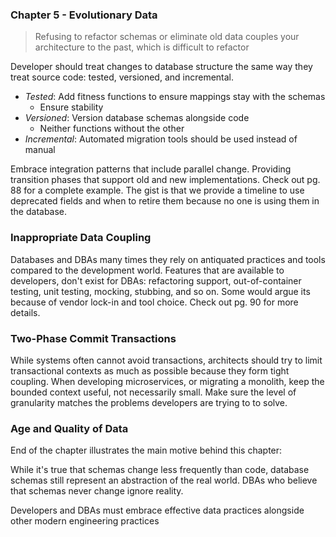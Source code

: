 ### Chapter 5 - Evolutionary Data

> Refusing to refactor schemas or eliminate old data couples your architecture
> to the past, which is difficult to refactor

Developer should treat changes to database structure the same way they treat
source code: tested, versioned, and incremental.

- *Tested*: Add fitness functions to ensure mappings stay with the schemas
	- Ensure stability
- *Versioned*: Version database schemas alongside code
	- Neither functions without the other
- *Incremental*: Automated migration tools should be used instead of manual

Embrace integration patterns that include parallel change. Providing transition
phases that support old and new implementations. Check out pg. 88 for a complete
example. The gist is that we provide a timeline to use deprecated fields and
when to retire them because no one is using them in the database.

### Inappropriate Data Coupling

Databases and DBAs many times they rely on antiquated practices and tools
compared to the development world. Features that are available to developers,
don't exist for DBAs: refactoring support, out-of-container testing, unit
testing, mocking, stubbing, and so on. Some would argue its because of vendor
lock-in and tool choice. Check out pg. 90 for more details.

### Two-Phase Commit Transactions

While systems often cannot avoid transactions, architects should try to limit
transactional contexts as much as possible because they form tight coupling.
When developing microservices, or migrating a monolith, keep the bounded context
useful, not necessarily small. Make sure the level of granularity matches the
problems developers are trying to to solve.

### Age and Quality of Data
End of the chapter illustrates the main motive behind this chapter:

While it's true that schemas change less frequently than code, database schemas
still represent an abstraction of the real world. DBAs who believe that schemas
never change ignore reality. 

Developers and DBAs must embrace effective data practices alongside other modern
engineering practices
